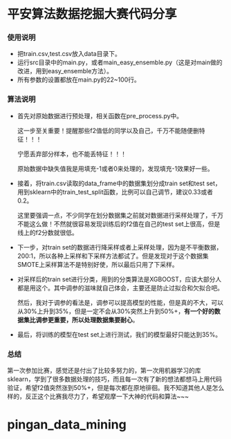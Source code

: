 # 平安算法数据挖掘大赛代码分享

### 使用说明

- 把train.csv,test.csv放入data目录下。
- 运行src目录中的main.py，或者main_easy_ensemble.py（这是对main做的改进，用到easy_ensemble方法）。
- 所有参数的设置都放在main.py的22~100行。

### 算法说明

- 首先对原始数据进行预处理，相关函数在pre_process.py中。

  这一步至关重要！提醒那些f2值低的同学以及自己，千万不能随便删特征！！！

  宁愿丢弃部分样本，也不能丢特征！！！

  原始数据中缺失值我是用填充-1或者0来处理的，发现填充-1效果好一些。

- 接着，将train.csv读取的data_frame中的数据集划分成train set和test set，用到sklearn中的train_test_split函数，比例可以自己调节，建议0.33或者0.2。

  这里要强调一点，不少同学在划分数据集之前就对数据进行采样处理了，千万不能这么做！不然就很容易发现训练后的f2值在自己的test set上很高，但是线上的f2分数就很低。

- 下一步，对train set的数据进行降采样或者上采样处理，因为是不平衡数据，200:1，所以各种上采样和下采样方法都试了。但是发现对于这个数据集SMOTE上采样算法不是特别好使，所以最后只用了下采样。

- 对采样后的train set进行分类，用到的分类算法是XGBOOST，应该大部分人都是用这个。其中调参的滋味就自己体会，主要还是防止过拟合和欠拟合吧。

  然后，我对于调参的看法是，调参可以提高模型的性能，但是真的不大，可以从30%上升到35%，但是一定不会从30%突然上升到50%+，**有一个好的数据集比调参更重要，所以处理数据集要耐心**。

- 最后，将训练的模型在test set上进行测试，我们的模型最好只能达到35%。



### 总结

第一次参加比赛，感觉还是付出了比较多努力的，第一次用机器学习的库sklearn，学到了很多数据处理的技巧，而且每一次有了新的想法都想马上用代码验证，希望f2值突然涨到50%+，但是每次都在原地徘徊。我不知道其他人是怎么样的，反正这个比赛我尽力了，希望观摩一下大神的代码和算法~~~




# pingan_data_mining
